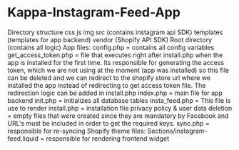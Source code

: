# Kappa-Instagram-Feed-App
Directory structure
css
js
img
src (contains instagram api SDK)
templates (templates for app backend)
vendor (Shopify API SDK)
Root directory (contains all logic)
App files:
config.php = contains all config variables
get_access_token.php = file that executes right after install.php when the app is installed for the first time. Its responsible for generating the access token, which we are not using at the moment (app was installed) so this file can be deleted and we can redirect to the shopify store url where we installed the app instead of redirecting to get access token file. The redirection logic can be added in install.php
index.php = main file for app backend
init.php = initializes all database tables
insta_feed.php = This file is use to render
install.php = installation file
privacy policy & user data deletion = empty files that were created since they are mandatory by Facebook and URL's must be included in order to get the required keys.
sync.php = responsible for re-syncing
Shopify theme files:
Sections/instagram-feed.liquid = responsible for rendering frontend widget